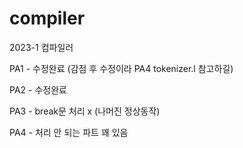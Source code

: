 # compiler
2023-1 컴파일러

PA1 - 수정완료 (감점 후 수정이라 PA4 tokenizer.l 참고하길)

PA2 - 수정완료

PA3 - break문 처리 x (나머진 정상동작)

PA4 - 처리 안 되는 파트 꽤 있음
